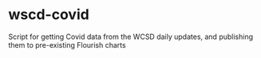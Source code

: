 # wscd-covid
Script for getting Covid data from the WCSD daily updates, and publishing them to pre-existing Flourish charts
